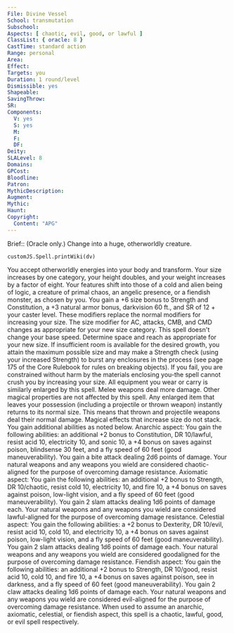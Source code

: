 ```yaml
---
File: Divine Vessel
School: transmutation
Subschool: 
Aspects: [ chaotic, evil, good, or lawful ]
ClassList: { oracle: 8 }
CastTime: standard action
Range: personal
Area: 
Effect: 
Targets: you
Duration: 1 round/level
Dismissible: yes
Shapeable: 
SavingThrow: 
SR: 
Components:
  V: yes
  S: yes
  M: 
  F: 
  DF: 
Deity: 
SLALevel: 8
Domains: 
GPCost: 
Bloodline: 
Patron: 
MythicDescription: 
Augment: 
Mythic: 
Haunt: 
Copyright:
  Content: "APG"
---
```

Brief:: (Oracle only.) Change into a huge, otherworldly creature.

```dataviewjs
customJS.Spell.printWiki(dv)
```

You accept otherworldly energies into your body and transform.  Your size increases by one category, your height doubles, and your weight increases by a factor of eight. Your features shift into those of a cold and alien being of logic, a creature of primal chaos, an angelic presence, or a fiendish monster, as chosen by you. You gain a +6 size bonus to Strength and Constitution, a +3 natural armor bonus, darkvision 60 ft., and SR of 12 + your caster level. These modifiers replace the normal modifiers for increasing your size. The size modifier for AC, attacks, CMB, and CMD changes as appropriate for your new size category.  This spell doesn't change your base speed. Determine space and reach as appropriate for your new size.  If insufficient room is available for the desired growth, you attain the maximum possible size and may make a Strength check (using your increased Strength) to burst any enclosures in the process (see page 175 of the Core Rulebook for rules on breaking objects). If you fail, you are constrained without harm by the materials enclosing you-the spell cannot crush you by increasing your size.  All equipment you wear or carry is similarly enlarged by this spell. Melee weapons deal more damage. Other magical properties are not affected by this spell. Any enlarged item that leaves your possession (including a projectile or thrown weapon) instantly returns to its normal size. This means that thrown and projectile weapons deal their normal damage.  Magical effects that increase size do not stack.  You gain additional abilities as noted below.  Anarchic aspect: You gain the following abilities: an additional +2 bonus to Constitution, DR 10/lawful, resist acid 10, electricity 10, and sonic 10, a +4 bonus on saves against poison, blindsense 30 feet, and a fly speed of 60 feet (good maneuverability). You gain a bite attack dealing 2d6 points of damage. Your natural weapons and any weapons you wield are considered chaotic-aligned for the purpose of overcoming damage resistance.  Axiomatic aspect: You gain the following abilities: an additional +2 bonus to Strength, DR 10/chaotic, resist cold 10, electricity 10, and fire 10, a +4 bonus on saves against poison, low-light vision, and a fly speed of 60 feet (good maneuverability). You gain 2 slam attacks dealing 1d6 points of damage each. Your natural weapons and any weapons you wield are considered lawful-aligned for the purpose of overcoming damage resistance.  Celestial aspect: You gain the following abilities: a +2 bonus to Dexterity, DR 10/evil, resist acid 10, cold 10, and electricity 10, a +4 bonus on saves against poison, low-light vision, and a fly speed of 60 feet (good maneuverability). You gain 2 slam attacks dealing 1d6 points of damage each. Your natural weapons and any weapons you wield are considered goodaligned for the purpose of overcoming damage resistance.  Fiendish aspect: You gain the following abilities: an additional +2 bonus to Strength, DR 10/good, resist acid 10, cold 10, and fire 10, a +4 bonus on saves against poison, see in darkness, and a fly speed of 60 feet (good maneuverability).  You gain 2 claw attacks dealing 1d6 points of damage each. Your natural weapons and any weapons you wield are considered evil-aligned for the purpose of overcoming damage resistance.  When used to assume an anarchic, axiomatic, celestial, or fiendish aspect, this spell is a chaotic, lawful, good, or evil spell respectively.
